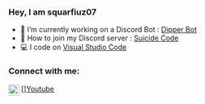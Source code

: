 ### Hey, I am squarfiuz07
<ul>
  <li> 📝 I’m currently working on a Discord Bot : <a href="https://discord.com/api/oauth2/authorize?client_id=775458564860018739&permissions=-1">Dipper Bot</a></li>
  <li> 💌 How to join my Discord server : <a href="https://discord.gg/A59kDPN">Suicide Code</a></li>
  <li> 💻 I code on <a href="https://code.visualstudio.com">Visual Studio Code</a></li>
</ul>

### Connect with me:
[<img align="left" alt="squarfiuznath" width="22px" src="https://cdn.jsdelivr.net/npm/simple-icons@v3/icons/youtube.svg" />][Youtube](https://www.youtube.com/channel/UC2ACluqDgpeNbexpdaTACmw/videos)

